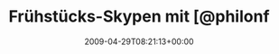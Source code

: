 ---
retweeted: false
source: <a href="http://twitter.com" rel="nofollow">Twitter Web Client</a>
entities:
  hashtags: []
  symbols: []
  user_mentions:
  - name: Philip
    screen_name: PhilOnFire
    indices:
    - '22'
    - '33'
    id_str: '739681261'
    id: '739681261'
  urls: []
display_text_range:
- '0'
- '58'
favorite_count: '0'
id_str: '1647291726'
truncated: false
retweet_count: '0'
id: '1647291726'
created_at: Wed Apr 29 08:21:13 +0000 2009
favorited: false
full_text: Frühstücks-Skypen mit [@philonfire](https://twitter.com/philonfire). Schöner
  Tages-Einstieg.
lang: de
tags:
- pesos:twitter
date: '2009-04-29T08:21:13+00:00'
src: https://twitter.com/bascht/status/1647291726
original_url: https://twitter.com/bascht/status/1647291726
type: twitter_tweet
text: Frühstücks-Skypen mit [@philonfire](https://twitter.com/philonfire). Schöner
  Tages-Einstieg.
title: Frühstücks-Skypen mit [@philonf

---